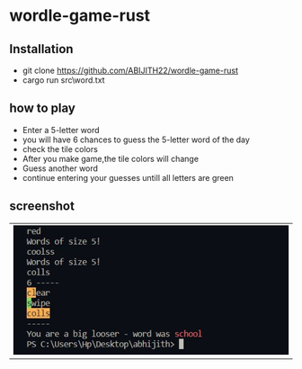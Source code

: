 # wordle-game-rust
## Installation
- git clone https://github.com/ABIJITH22/wordle-game-rust
- cargo run src\word.txt
## how to play
- Enter a 5-letter word
- you will have 6 chances to guess the 5-letter word of the day
- check the tile colors
- After you make game,the tile colors will change
- Guess another word
- continue entering your guesses untill all letters are green
## screenshot
 <table>
   <tr>
     <th> <img src="https://github.com/ABIJITH22/wordle-game-rust/blob/main/screenshot/WhatsApp%20Image%202023-07-23%20at%2010.02.42.jpg?raw=true"></th>
   </tr>
 </table>
